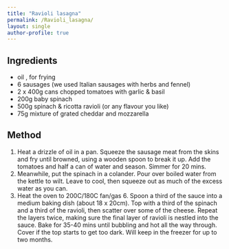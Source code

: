 ```yaml
---
title: "Ravioli lasagna"
permalink: /Ravioli_lasagna/
layout: single
author-profile: true
---
```

## Ingredients
- oil , for frying
- 6 sausages (we used Italian sausages with herbs and fennel)
- 2 x 400g cans chopped tomatoes with garlic & basil
- 200g baby spinach
- 500g spinach & ricotta ravioli (or any flavour you like)
- 75g mixture of grated cheddar and mozzarella

## Method
1. Heat a drizzle of oil in a pan. Squeeze the sausage meat from the skins and fry until browned, using a wooden spoon to break it up. Add the tomatoes and half a can of water and season. Simmer for 20 mins.
2. Meanwhile, put the spinach in a colander. Pour over boiled water from the kettle to wilt. Leave to cool, then squeeze out as much of the excess water as you can.
3. Heat the oven to 200C/180C fan/gas 6. Spoon a third of the sauce into a medium baking dish (about 18 x 20cm). Top with a third of the spinach and a third of the ravioli, then scatter over some of the cheese. Repeat the layers twice, making sure the final layer of ravioli is nestled into the sauce. Bake for 35-40 mins until bubbling and hot all the way through. Cover if the top starts to get too dark. Will keep in the freezer for up to two months.
